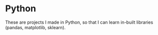 # Python
These are projects I made in Python, so that I can learn in-built libraries (pandas, matplotlib, sklearn).

